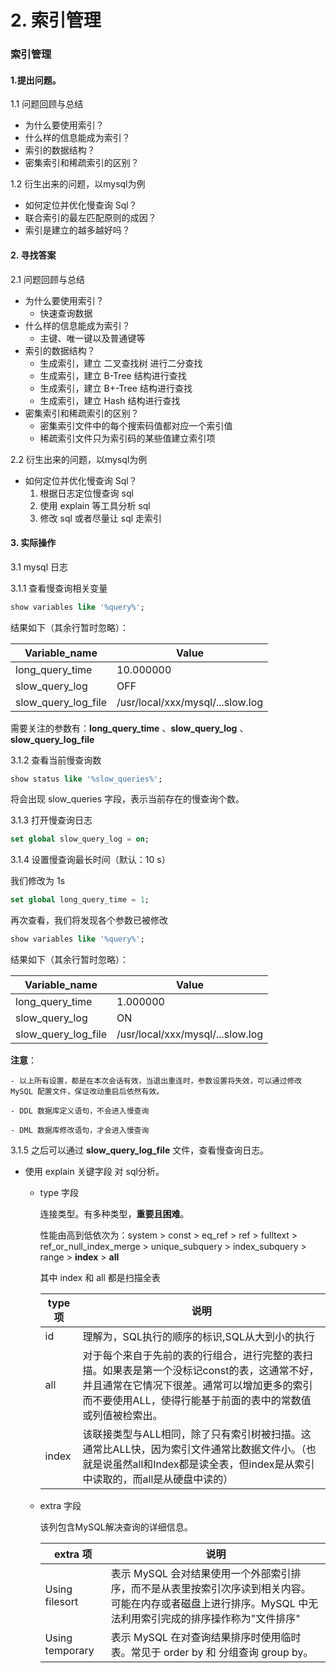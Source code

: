 # 2. 索引管理
 
### 索引管理
 
 
#### 1.提出问题。

1.1 问题回顾与总结
 - 为什么要使用索引？
 - 什么样的信息能成为索引？
 - 索引的数据结构？
 - 密集索引和稀疏索引的区别？
 
1.2 衍生出来的问题，以mysql为例
 - 如何定位并优化慢查询 Sql？
 - 联合索引的最左匹配原则的成因？
 - 索引是建立的越多越好吗？

#### 2. 寻找答案

2.1 问题回顾与总结
 - 为什么要使用索引？
    - 快速查询数据
 - 什么样的信息能成为索引？
    - 主键、唯一键以及普通键等
 - 索引的数据结构？
    - 生成索引，建立 二叉查找树 进行二分查找
    - 生成索引，建立 B-Tree 结构进行查找
    - 生成索引，建立 B+-Tree 结构进行查找
    - 生成索引，建立 Hash 结构进行查找
 - 密集索引和稀疏索引的区别？
    - 密集索引文件中的每个搜索码值都对应一个索引值
    - 稀疏索引文件只为索引码的某些值建立索引项

2.2 衍生出来的问题，以mysql为例
 - 如何定位并优化慢查询 Sql？
    1. 根据日志定位慢查询 sql
    2. 使用 explain 等工具分析 sql
    2. 修改 sql 或者尽量让 sql 走索引


#### 3. 实际操作

3.1 mysql 日志

3.1.1 查看慢查询相关变量

```sql
show variables like '%query%';
```

结果如下（其余行暂时忽略）：

| Variable_name     |              Value             |
|-------------------|--------------------------------|
|long_query_time    |          10.000000             |
|slow_query_log     |             OFF                |
|slow_query_log_file|/usr/local/xxx/mysql/...slow.log|

需要关注的参数有：**long_query_time** 、**slow_query_log** 、 **slow_query_log_file**


3.1.2 查看当前慢查询数

```sql
show status like '%slow_queries%';
```

将会出现 slow_queries 字段，表示当前存在的慢查询个数。

3.1.3 打开慢查询日志

```sql
set global slow_query_log = on;
```

3.1.4 设置慢查询最长时间（默认：10 s）

我们修改为 1s
```sql
set global long_query_time = 1;
```

再次查看，我们将发现各个参数已被修改

```sql
show variables like '%query%';
```


结果如下（其余行暂时忽略）：

| Variable_name     |              Value             |
|-------------------|--------------------------------|
|long_query_time    |           1.000000             |
|slow_query_log     |              ON                |
|slow_query_log_file|/usr/local/xxx/mysql/...slow.log|


**注意**：

    - 以上所有设置，都是在本次会话有效，当退出重连时，参数设置将失效，可以通过修改 MySQL 配置文件，保证改动重启后依然有效。
    
    - DDL 数据库定义语句，不会进入慢查询
    
    - DML 数据库修改语句，才会进入慢查询

3.1.5 之后可以通过 **slow_query_log_file** 文件，查看慢查询日志。

- 使用 explain 关键字段 对 sql分析。
    - type 字段
    
        连接类型。有多种类型，**重要且困难**。
        
        性能由高到低依次为：system > const > eq_ref > ref > fulltext > ref_or_null_index_merge > unique_subquery > index_subquery > range > **index** > **all**
        
        其中 index 和 all 都是扫描全表
        
        | type 项  |              说明             |
        |-------------------|--------------------------------|
        |   id     |  理解为，SQL执行的顺序的标识,SQL从大到小的执行           |
        |   all    |  对于每个来自于先前的表的行组合，进行完整的表扫描。如果表是第一个没标记const的表，这通常不好，并且通常在它情况下很差。通常可以增加更多的索引而不要使用ALL，使得行能基于前面的表中的常数值或列值被检索出。           |
        |  index   |  该联接类型与ALL相同，除了只有索引树被扫描。这通常比ALL快，因为索引文件通常比数据文件小。（也就是说虽然all和Index都是读全表，但index是从索引中读取的，而all是从硬盘中读的）             |
            
    - extra 字段
    
        该列包含MySQL解决查询的详细信息。
    
        | extra 项     |              说明             |
        |-------------------|--------------------------------|
        |Using filesort     |   表示 MySQL 会对结果使用一个外部索引排序，而不是从表里按索引次序读到相关内容。可能在内存或者磁盘上进行排序。MySQL 中无法利用索引完成的排序操作称为"文件排序"            |
        |Using temporary    |  表示 MySQL 在对查询结果排序时使用临时表。常见于 order by 和 分组查询 group by。             |
        
